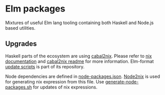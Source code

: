 # Elm packages

Mixtures of useful Elm lang tooling containing both Haskell and Node.js based utilities.

## Upgrades

Haskell parts of the ecosystem are using [cabal2nix](https://github.com/NixOS/cabal2nix).
Please refer to [nix documentation](https://nixos.org/nixpkgs/manual/#how-to-create-nix-builds-for-your-own-private-haskell-packages)
and [cabal2nix readme](https://github.com/NixOS/cabal2nix#readme) for more information. Elm-format [update scripts](https://github.com/avh4/elm-format/tree/master/package/nix)
is part of its repository.

Node dependencies are defined in [node-packages.json](node/node-packages.json).
[Node2nix](https://github.com/svanderburg/node2nix) is used for generating nix expression
from this file. Use [generate-node-packages.sh](node/generate-node-packages.sh) for updates of nix expressions.

